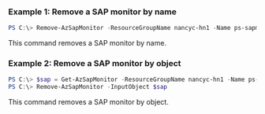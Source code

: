 ### Example 1: Remove a SAP monitor by name
```powershell
PS C:\> Remove-AzSapMonitor -ResourceGroupName nancyc-hn1 -Name ps-sapmonitor-t02

```

This command removes a SAP monitor by name.

### Example 2: Remove a SAP monitor by object
```powershell
PS C:\> $sap = Get-AzSapMonitor -ResourceGroupName nancyc-hn1 -Name ps-sapmonitor-t01
PS C:\> Remove-AzSapMonitor -InputObject $sap

```

This command removes a SAP monitor by object.

